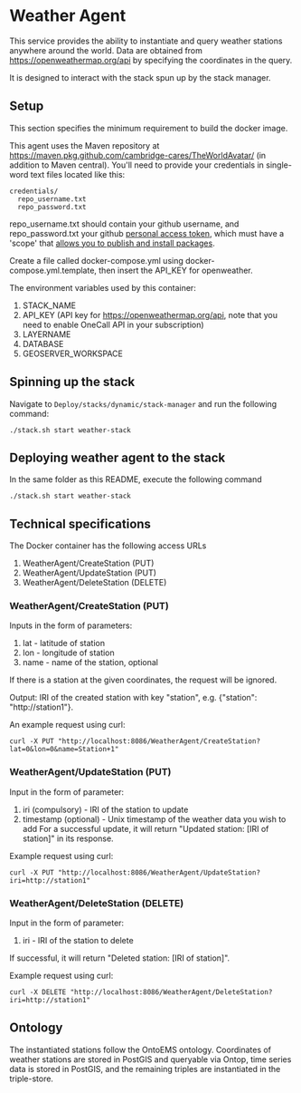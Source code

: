 # Weather Agent
This service provides the ability to instantiate and query weather stations anywhere around the world. Data are obtained from https://openweathermap.org/api by specifying the coordinates in the query.

It is designed to interact with the stack spun up by the stack manager.

## Setup
This section specifies the minimum requirement to build the docker image. 

This agent uses the Maven repository at https://maven.pkg.github.com/cambridge-cares/TheWorldAvatar/ (in addition to Maven central).
You'll need to provide your credentials in single-word text files located like this:
```
credentials/
  repo_username.txt
  repo_password.txt
```

repo_username.txt should contain your github username, and repo_password.txt your github [personal access token](https://docs.github.com/en/github/authenticating-to-github/creating-a-personal-access-token), which must have a 'scope' that [allows you to publish and install packages](https://docs.github.com/en/packages/working-with-a-github-packages-registry/working-with-the-apache-maven-registry#authenticating-to-github-packages).

Create a file called docker-compose.yml using docker-compose.yml.template, then insert the API_KEY for openweather.

The environment variables used by this container:
1) STACK_NAME
2) API_KEY (API key for https://openweathermap.org/api, note that you need to enable OneCall API in your subscription)
3) LAYERNAME
4) DATABASE
5) GEOSERVER_WORKSPACE

## Spinning up the stack
Navigate to ```Deploy/stacks/dynamic/stack-manager``` and run the following command:
```
./stack.sh start weather-stack 
```

## Deploying weather agent to the stack
In the same folder as this README, execute the following command
```
./stack.sh start weather-stack
```

## Technical specifications
The Docker container has the following access URLs

1. WeatherAgent/CreateStation (PUT)
2. WeatherAgent/UpdateStation (PUT)
3. WeatherAgent/DeleteStation (DELETE)

### WeatherAgent/CreateStation (PUT)
Inputs in the form of parameters:
1) lat - latitude of station
2) lon - longitude of station
3) name - name of the station, optional

If there is a station at the given coordinates, the request will be ignored.

Output: IRI of the created station with key "station", e.g. {"station": "http://station1"}.

An example request using curl:
```
curl -X PUT "http://localhost:8086/WeatherAgent/CreateStation?lat=0&lon=0&name=Station+1"
```

### WeatherAgent/UpdateStation (PUT)
Input in the form of parameter:
1) iri (compulsory) - IRI of the station to update
2) timestamp (optional) - Unix timestamp of the weather data you wish to add
For a successful update, it will return "Updated station: [IRI of station]" in its response.

Example request using curl:
```
curl -X PUT "http://localhost:8086/WeatherAgent/UpdateStation?iri=http://station1"
```

### WeatherAgent/DeleteStation (DELETE)
Input in the form of parameter:
1) iri - IRI of the station to delete

If successful, it will return "Deleted station: [IRI of station]".

Example request using curl:
```
curl -X DELETE "http://localhost:8086/WeatherAgent/DeleteStation?iri=http://station1"
```

## Ontology
The instantiated stations follow the OntoEMS ontology. Coordinates of weather stations are stored in PostGIS and queryable via Ontop, time series data is stored in PostGIS, and the remaining triples are instantiated in the triple-store.


